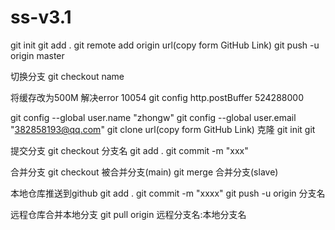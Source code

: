 # ss-v3.1

git init
git add .
git remote add origin url(copy form GitHub Link)
git push -u origin master

切换分支
git checkout name

将缓存改为500M 解决error 10054
git config http.postBuffer 524288000

git config --global user.name "zhongw"
git config --global user.email "382858193@qq.com"
git clone url(copy form GitHub Link) 克隆
git init git 

提交分支
git checkout 分支名
git add .
git commit -m "xxx"

合并分支
git checkout 被合并分支(main)
git merge 合并分支(slave)

本地仓库推送到github
git add .
git commit -m "xxxx"
git push -u origin 分支名

远程仓库合并本地分支
git pull origin 远程分支名:本地分支名
